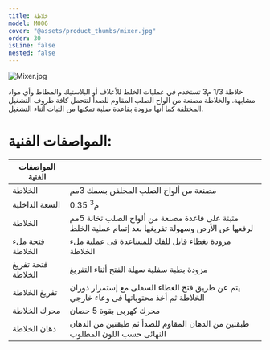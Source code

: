 ```yaml
---
title: خلاطة
model: M006
cover: "@assets/product_thumbs/mixer.jpg"
order: 30
isLine: false
nested: false
---
```


![Mixer.jpg](@assets/article_images/mixer/mixer.jpg)

خلاطة 1/3 م3 تستخدم في عمليات الخلط للأعلاف أو البلاستيك والمطاط وأي مواد مشابهة. والخلاطة مصنعة من الواح الصلب المقاوم للصدأ لتتحمل كافة ظروف التشغيل المختلفة كما أنها مزودة بقاعدة صلبة تمكنها من الثبات أثناء التشغيل.

# المواصفات الفنية:

| المواصفات الفنية   |                                                                                                     |
| ------------------ | --------------------------------------------------------------------------------------------------- |
| الخلاطة            | مصنعة من ألواح الصلب المجلفن بسمك 3مم                                                               |
| السعة الداخلية     | 0.35 م<sup>3</sup>                                                                                  |
| الخلاطة            | مثبتة على قاعدة مصنعة من ألواح الصلب تخانة 5مم لرفعها عن الأرض وسهولة تفريغها بعد إتمام عملية الخلط |
| فتحة ملء الخلاطة   | مزودة بغطاء قابل للفك للمساعدة فى عملية ملء الخلاطة                                                 |
| فتحة تفريغ الخلاطة | مزودة بطبة سفلية سهلة الفتح أثناء التفريغ                                                           |
| تفريغ الخلاطة      | يتم عن طريق فتح الغطاء السفلى مع إستمرار دوران الخلاطة ثم أخذ محتوياتها فى وعاء خارجي               |
| محرك الخلاطة       | محرك كهربى بقوة 5 حصان                                                                              |
| دهان الخلاطة       | طبقتين من الدهان المقاوم للصدأ ثم طبقتين من الدهان النهائى حسب اللون المطلوب                        |
